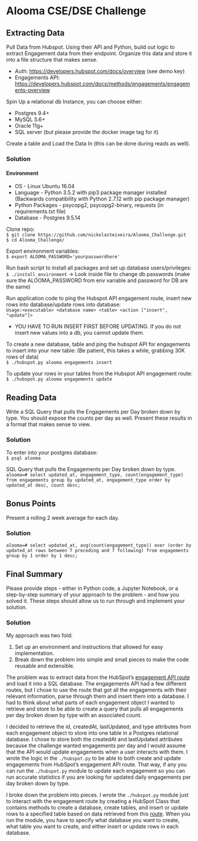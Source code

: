 # Alooma CSE/DSE Challenge


## Extracting Data
Pull Data from Hubspot. Using their API and Python, build out logic to extract Engagement data from their endpoint. Organize this data and store it into a file structure that makes sense.
* Auth:  https://developers.hubspot.com/docs/overview  (see demo key)
* Engagements API: https://developers.hubspot.com/docs/methods/engagements/engagements-overview

Spin Up a relational db Instance, you can choose either:
* Postgres 9.4+
* MySQL 5.6+
* Oracle 11g+
* SQL server (but please provide the docker image tag for it)

Create a table and Load the Data In (this can be done during reads as well).

### Solution
#### Environment
* OS - Linux Ubuntu 16.04
* Language - Python 3.5.2 with pip3 package manager installed (Backwards compatibility with Python 2.7.12 with pip package manager)
* Python Packages - psycopg2, psycopg2-binary, requests (in requirements.txt file)
* Database -  Postgres 9.5.14

Clone repo: </br>
`$ git clone https://github.com/nickolasteixeira/Alooma_Challenge.git` </br>
`$ cd Alooma_Challenge/` </br>

Export environment variables: </br>
`$ export ALOOMA_PASSWORD='yourpasswordhere'` </br>

Run bash script to install all packages and set up database users/privileges: </br> 
`$ ./install_environment` -> Look inside file to change db passwords (make sure the ALOOMA_PASSWORD from env variable and password for DB are the same) </br>

Run application code to ping the Hubspot API engagement route, insert new rows into database/update rows into database: </br>
`Usage:<executable> <database name> <table> <action ["insert", "update"]>` </br>

* YOU HAVE TO RUN INSERT FIRST BEFORE UPDATING. If you do not insert new values into a db, you cannot update them.

To create a new database, table and ping the hubspot API for engagements to insert into your new table: (Be patient, this takes a while, grabbing 30K rows of data) </br>
`$ ./hubspot.py alooma engagements insert` </br>

To update your rows in your tables from the Hubspot API engagement route: </br>
`$ ./hubspot.py alooma engagements update` </br>

## Reading Data
Write a SQL Query that pulls the Engagements per Day broken down by type. You should expose the counts per day as well. Present these results in a format that makes sense to view. </br>

### Solution
To enter into your postgres database: </br>
`$ psql alooma` </br>

SQL Query that pulls the Engagements per Day broken down by type. </br>
`alooma=# select updated_at, engagement_type, count(engagement_type) from engagements group by updated_at, engagement_type order by updated_at desc, count desc;` </br>

## Bonus Points
Present a rolling 2 week average for each day.

### Solution
`alooma=# select updated_at, avg(count(engagement_type)) over (order by updated_at rows between 7 preceding and 7 following) from engagements group by 1 order by 1 desc;`

## Final Summary
Please provide steps - either in Python code, a Jupyter Notebook, or a step-by-step summary of your approach to the problem - and how you solved it. These steps should allow us to run through and implement your solution.

### Solution
My approach was two fold:</br>
1. Set up an environment and instructions that allowed for easy implementation.
2. Break down the problem into simple and small pieces to make the code reusable and extensible.  

The problem was to extract data from the HubSpot’s [engagement API route]( https://developers.hubspot.com/docs/methods/engagements/get-all-engagements)  and load it into a SQL database. The engagements API had a few different routes, but I chose to use the route that got all the engagements with their relevant information, parse through them and insert them into a database. I had to think about what parts of each engagement object I wanted to retrieve and store to be able to create a query that pulls all engagements per day broken down by type with an associated count. 

I decided to retrieve the id, createdAt, lastUpdated, and type attributes from each engagement object to store into one table in a Postgres relational database. I chose to store both the createdAt and lastUpdated attributes because the challenge wanted engagements per day and I would assume that the API would update engagements when a user interacts with them. I wrote the logic in the `./hubspot.py` to be able to both create and update engagements from HubSpot’s engagement API route. That way, if any you can run the `./hubspot.py` module to update each engagement so you can run accurate statistics if you are looking for updated daily engagements per day broken down by type.

I broke down the problem into pieces. I wrote the `./hubspot.py` module just to interact with the engagement route by creating a HubSpot Class that contains methods to create a database, create tables, and insert or update rows to a specified table based on data retrieved from this [route]( https://developers.hubspot.com/docs/methods/engagements/get-all-engagements). When you run the module, you have to specify what database you want to create, what table you want to create, and either insert or update rows in each database.

